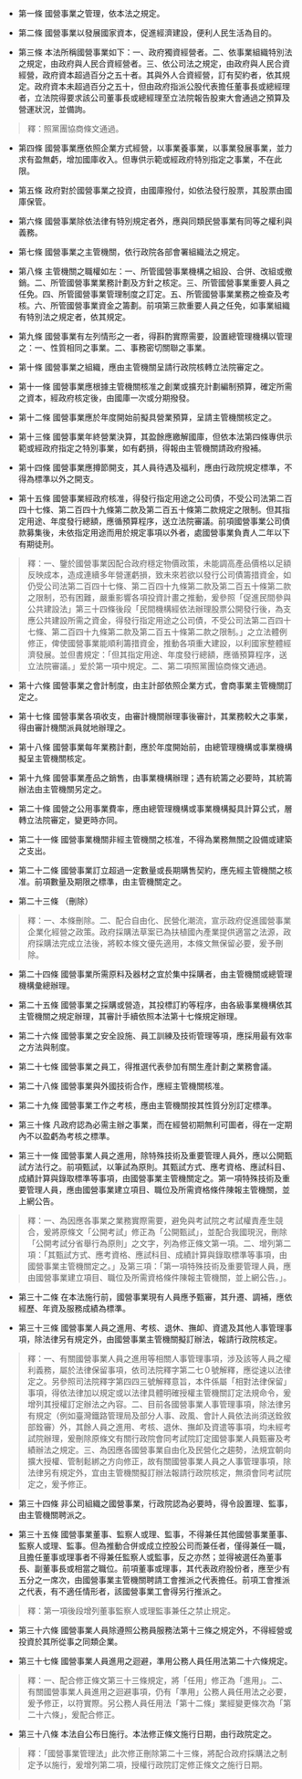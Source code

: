 * 第一條 國營事業之管理，依本法之規定。

* 第二條 國營事業以發展國家資本，促進經濟建設，便利人民生活為目的。

* 第三條 本法所稱國營事業如下：一、政府獨資經營者。二、依事業組織特別法之規定，由政府與人民合資經營者。三、依公司法之規定，由政府與人民合資經營，政府資本超過百分之五十者。其與外人合資經營，訂有契約者，依其規定。政府資本未超過百分之五十，但由政府指派公股代表擔任董事長或總經理者，立法院得要求該公司董事長或總經理至立法院報告股東大會通過之預算及營運狀況，並備詢。

> 釋：照黨團協商條文通過。

* 第四條 國營事業應依照企業方式經營，以事業養事業，以事業發展事業，並力求有盈無虧，增加國庫收入。但專供示範或經政府特別指定之事業，不在此限。

* 第五條 政府對於國營事業之投資，由國庫撥付，如依法發行股票，其股票由國庫保管。

* 第六條 國營事業除依法律有特別規定者外，應與同類民營事業有同等之權利與義務。

* 第七條 國營事業之主管機關，依行政院各部會署組織法之規定。

* 第八條 主管機關之職權如左：一、所管國營事業機構之組設、合併、改組或撤銷。二、所管國營事業業務計劃及方針之核定。三、所管國營事業重要人員之任免。四、所管國營事業管理制度之訂定。五、所管國營事業業務之檢查及考核。六、所管國營事業資金之籌劃。前項第三款重要人員之任免，如事業組織有特別法之規定者，依其規定。

* 第九條 國營事業有左列情形之一者，得斟酌實際需要，設置總管理機構以管理之：一、性質相同之事業。二、事務密切關聯之事業。

* 第十條 國營事業之組織，應由主管機關呈請行政院核轉立法院審定之。

* 第十一條 國營事業應根據主管機關核准之創業或擴充計劃編制預算，確定所需之資本，經政府核定後，由國庫一次或分期撥發。

* 第十二條 國營事業應於年度開始前擬具營業預算，呈請主管機關核定之。

* 第十三條 國營事業年終營業決算，其盈餘應繳解國庫，但依本法第四條專供示範或經政府指定之特別事業，如有虧損，得報由主管機關請政府撥補。

* 第十四條 國營事業應撙節開支，其人員待遇及福利，應由行政院規定標準，不得為標準以外之開支。

* 第十五條 國營事業經政府核准，得發行指定用途之公司債，不受公司法第二百四十七條、第二百四十九條第二款及第二百五十條第二款規定之限制。但其指定用途、年度發行總額，應循預算程序，送立法院審議。前項國營事業公司債款募集後，未依指定用途而用於規定事項以外者，處國營事業負責人二年以下有期徒刑。

> 釋：一、鑒於國營事業因配合政府穩定物價政策，未能調高產品價格以足額反映成本，造成連續多年營運虧損，致未來若欲以發行公司債籌措資金，如仍受公司法第二百四十七條、第二百四十九條第二款及第二百五十條第二款之限制，恐有困難，嚴重影響各項投資計畫之推動，爰參照「促進民間參與公共建設法」第三十四條後段「民間機構經依法辦理股票公開發行後，為支應公共建設所需之資金，得發行指定用途之公司債，不受公司法第二百四十七條、第二百四十九條第二款及第二百五十條第二款之限制。」之立法體例修正，俾使國營事業能順利籌措資金，推動各項重大建設，以利國家整體經濟發展。並但書規定：「但其指定用途、年度發行總額，應循預算程序，送立法院審議。」&#29233;於第一項中規定。二、第二項照黨團協商條文通過。

* 第十六條 國營事業之會計制度，由主計部依照企業方式，會商事業主管機關訂定之。

* 第十七條 國營事業各項收支，由審計機關辦理事後審計，其業務較大之事業，得由審計機關派員就地辦理之。

* 第十八條 國營事業每年業務計劃，應於年度開始前，由總管理機構或事業機構擬呈主管機關核定。

* 第十九條 國營事業產品之銷售，由事業機構辦理；遇有統籌之必要時，其統籌辦法由主管機關另定之。

* 第二十條 國營之公用事業費率，應由總管理機構或事業機構擬具計算公式，層轉立法院審定，變更時亦同。

* 第二十一條 國營事業機關非經主管機關之核准，不得為業務無關之設備或建築之支出。

* 第二十二條 國營事業訂立超過一定數量或長期購售契約，應先經主管機關之核准。前項數量及期限之標準，由主管機關定之。

* 第二十三條 （刪除）

> 釋：一、本條刪除。二、配合自由化、民營化潮流，宣示政府促進國營事業企業化經營之政策。政府採購法草案已為扶植國內產業提供適當之法源，政府採購法完成立法後，將較本條文優先適用，本條文無保留必要，爰予刪除。

* 第二十四條 國營事業所需原料及器材之宜於集中採購者，由主管機關或總管理機構彙總辦理。

* 第二十五條 國營事業之採購或營造，其投標訂約等程序，由各級事業機構依其主管機關之規定辦理，其審計手續依照本法第十七條規定辦理。

* 第二十六條 國營事業之安全設施、員工訓練及技術管理等項，應採用最有效率之方法與制度。

* 第二十七條 國營事業之員工，得推選代表參加有關生產計劃之業務會議。

* 第二十八條 國營事業與外國技術合作，應經主管機關核准。

* 第二十九條 國營事業工作之考核，應由主管機關按其性質分別訂定標準。

* 第三十條 凡政府認為必需主辦之事業，而在經營初期無利可圖者，得在一定期內不以盈虧為考核之標準。

* 第三十一條 國營事業人員之進用，除特殊技術及重要管理人員外，應以公開甄試方法行之。前項甄試，以筆試為原則。其甄試方式、應考資格、應試科目、成績計算與錄取標準等事項，由國營事業主管機關定之。第一項特殊技術及重要管理人員，應由國營事業建立項目、職位及所需資格條件陳報主管機關，並上網公告。

> 釋：一、為因應各事業之業務實際需要，避免與考試院之考試權責產生競合，爰將原條文「公開考試」修正為「公開甄試」，並配合我國現況，刪除「公開考試分省舉行為原則」之文字，列為修正條文第一項。二、增列第二項：「其甄試方式、應考資格、應試科目、成績計算與錄取標準等事項，由國營事業主管機關定之。」及第三項：「第一項特殊技術及重要管理人員，應由國營事業建立項目、職位及所需資格條件陳報主管機關，並上網公告。」。

* 第三十二條 在本法施行前，國營事業現有人員應予甄審，其升遷、調補，應依經歷、年資及服務成績為標準。

* 第三十三條 國營事業人員之進用、考核、退休、撫卹、資遣及其他人事管理事項，除法律另有規定外，由國營事業主管機關擬訂辦法，報請行政院核定。

> 釋：一、有關國營事業人員之進用等相關人事管理事項，涉及該等人員之權利義務，屬於法律保留事項，依司法院釋字第二七０號解釋，應從速以法律定之。另參照司法院釋字第四四三號解釋意旨，本件係屬「相對法律保留」事項，得依法律加以規定或以法律具體明確授權主管機關訂定法規命令，爰增列其授權訂定辦法之內容。二、目前各國營事業人事管理事項，除法律另有規定（例如臺灣鐵路管理局及部分人事、政風、會計人員依法尚須送銓敘部銓審）外，其餘人員之進用、考核、退休、撫卹及資遣等事項，均未經考試院辦理，爰刪除原條文有關行政院會同考試院訂定國營事業人員甄審及考績辦法之規定。三、為因應各國營事業自由化及民營化之趨勢，法規宜朝向擴大授權、管制鬆綁之方向修正，故有關國營事業人員之人事管理事項，除法律另有規定外，宜由主管機關擬訂辦法報請行政院核定，無須會同考試院定之，爰予修正。

* 第三十四條 非公司組織之國營事業，行政院認為必要時，得令設置理、監事，由主管機關聘派之。

* 第三十五條 國營事業董事、監察人或理、監事，不得兼任其他國營事業董事、監察人或理、監事。但為推動合併或成立控股公司而兼任者，僅得兼任一職，且擔任董事或理事者不得兼任監察人或監事，反之亦然；並得被選任為董事長、副董事長或相當之職位。前項董事或理事，其代表政府股份者，應至少有五分之一席次，由國營事業主管機關聘請工會推派之代表擔任。前項工會推派之代表，有不適任情形者，該國營事業工會得另行推派之。

> 釋：第一項後段增列董事監察人或理監事兼任之禁止規定。

* 第三十六條 國營事業人員除遵照公務員服務法第十三條之規定外，不得經營或投資於其所從事之同類企業。

* 第三十七條 國營事業人員進用之迴避，準用公務人員任用法第二十六條規定。

> 釋：一、配合修正條文第三十三條規定，將「任用」修正為「進用」。二、有關國營事業人員進用之迴避事項，仍有「準用」公務人員任用法之必要，爰予修正，以符實際。另公務人員任用法「第十二條」業經變更條次為「第二十六條」，爰配合修正。

* 第三十八條 本法自公布日施行。本法修正條文施行日期，由行政院定之。

> 釋：「國營事業管理法」此次修正刪除第二十三條，將配合政府採購法之制定予以施行，爰增列第二項，授權行政院訂定修正條文之施行日期。

